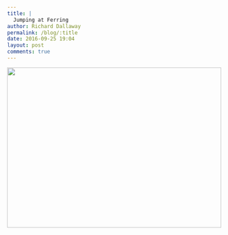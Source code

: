 ```yaml
---
title: |
  Jumping at Ferring
author: Richard Dallaway
permalink: /blog/:title
date: 2016-09-25 19:04
layout: post
comments: true
---
```


<div><a href="http://static.skitters.dallaway.com/YFtp_FullSizeRender.jpg"><img src="http://static.skitters.dallaway.com/YFtp_thumb_FullSizeRender.jpg" width="500" height="374"/></a></div>


  
      
